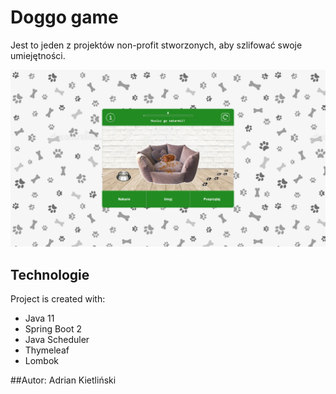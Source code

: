# Doggo game
Jest to jeden z projektów non-profit stworzonych, aby szlifować swoje umiejętności.

![App image](src/main/resources/static/img/ss.png)

## Technologie
Project is created with:
* Java 11
* Spring Boot 2
* Java Scheduler
* Thymeleaf
* Lombok

##Autor: Adrian Kietliński
